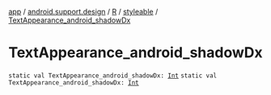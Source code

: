 [app](../../../index.md) / [android.support.design](../../index.md) / [R](../index.md) / [styleable](index.md) / [TextAppearance_android_shadowDx](.)

# TextAppearance_android_shadowDx

`static val TextAppearance_android_shadowDx: `[`Int`](https://kotlinlang.org/api/latest/jvm/stdlib/kotlin/-int/index.html)
`static val TextAppearance_android_shadowDx: `[`Int`](https://kotlinlang.org/api/latest/jvm/stdlib/kotlin/-int/index.html)